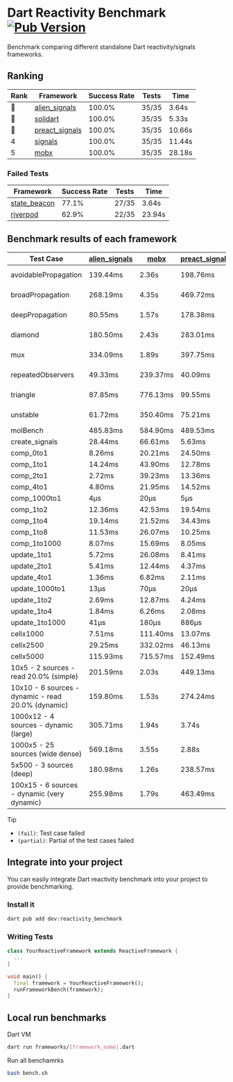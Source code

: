 # Dart Reactivity Benchmark [![Pub Version](https://img.shields.io/pub/v/reactivity_benchmark)](https://pub.dev/packages/reactivity_benchmark)

Benchmark comparing different standalone Dart reactivity/signals frameworks.

## Ranking

<!-- ranking start -->
| Rank | Framework | Success Rate | Tests | Time |
|------|-----------|--------------|-------|------|
| 🥇 | [alien_signals](https://github.com/medz/alien-signals-dart) | 100.0% | 35/35 | 3.64s |
| 🥈 | [solidart](https://github.com/nank1ro/solidart) | 100.0% | 35/35 | 5.33s |
| 🥉 | [preact_signals](https://pub.dev/packages/preact_signals) | 100.0% | 35/35 | 10.66s |
| 4 | [signals](https://github.com/rodydavis/signals.dart) | 100.0% | 35/35 | 11.44s |
| 5 | [mobx](https://github.com/mobxjs/mobx.dart) | 100.0% | 35/35 | 28.18s |

<!-- ranking end -->

### **Failed Tests**

<!-- fail start -->
| Framework | Success Rate | Tests | Time |
|-----------|--------------|-------|------|
| [state_beacon](https://github.com/jinyus/dart_beacon) | 77.1% | 27/35 | 3.64s |
| [riverpod](https://github.com/rrousselGit/riverpod) | 62.9% | 22/35 | 23.94s |

<!-- fail end -->

## Benchmark results of each framework

<!-- test-case start -->
| Test Case | [alien_signals](https://github.com/medz/alien-signals-dart) | [mobx](https://github.com/mobxjs/mobx.dart) | [preact_signals](https://pub.dev/packages/preact_signals) | [riverpod](https://github.com/rrousselGit/riverpod) | [signals](https://github.com/rodydavis/signals.dart) | [solidart](https://github.com/nank1ro/solidart) | [state_beacon](https://github.com/jinyus/dart_beacon) |
|---|---|---|---|---|---|---|---|
| avoidablePropagation | 139.44ms | 2.36s | 198.76ms | 1.44s | 211.97ms | 243.70ms | 176.63ms (fail) |
| broadPropagation | 268.19ms | 4.35s | 469.72ms | 83.68ms (fail) | 456.19ms | 444.03ms | 6.28ms (fail) |
| deepPropagation | 80.55ms | 1.57s | 178.38ms | 1.98s (fail) | 178.93ms | 131.84ms | 140.60ms (fail) |
| diamond | 180.50ms | 2.43s | 283.01ms | 2.70s (fail) | 285.77ms | 308.30ms | 186.14ms (fail) |
| mux | 334.09ms | 1.89s | 397.75ms | 575.08ms (fail) | 418.58ms | 403.97ms | 196.68ms (fail) |
| repeatedObservers | 49.33ms | 239.37ms | 40.09ms | 398.18ms (fail) | 46.35ms | 87.40ms | 54.06ms (fail) |
| triangle | 87.85ms | 776.13ms | 99.55ms | 935.17ms (fail) | 105.04ms | 93.43ms | 78.66ms (fail) |
| unstable | 61.72ms | 350.40ms | 75.21ms | 636.61ms (fail) | 75.27ms | 101.58ms | 340.07ms (fail) |
| molBench | 485.83ms | 584.90ms | 489.53ms | 12.06ms | 487.71ms | 496.04ms | 1.22ms |
| create_signals | 28.44ms | 66.61ms | 5.63ms | 25.82ms | 29.05ms | 57.38ms | 70.57ms |
| comp_0to1 | 8.26ms | 20.21ms | 24.50ms | 15.04ms | 12.99ms | 24.28ms | 60.10ms |
| comp_1to1 | 14.24ms | 43.90ms | 12.78ms | 26.57ms | 24.17ms | 44.23ms | 62.41ms |
| comp_2to1 | 2.72ms | 39.23ms | 13.36ms | 28.82ms | 12.45ms | 39.50ms | 42.12ms |
| comp_4to1 | 4.80ms | 21.95ms | 14.52ms | 3.30ms | 4.99ms | 38.69ms | 18.52ms |
| comp_1000to1 | 4μs | 20μs | 5μs | 4μs | 6μs | 20μs | 47μs |
| comp_1to2 | 12.36ms | 42.53ms | 19.54ms | 12.12ms | 13.62ms | 37.32ms | 52.47ms |
| comp_1to4 | 19.14ms | 21.52ms | 34.43ms | 27.98ms | 14.36ms | 35.16ms | 53.38ms |
| comp_1to8 | 11.53ms | 26.07ms | 10.25ms | 5.58ms | 9.46ms | 24.62ms | 49.70ms |
| comp_1to1000 | 8.07ms | 15.69ms | 8.05ms | 4.69ms | 4.83ms | 14.30ms | 45.15ms |
| update_1to1 | 5.72ms | 26.08ms | 8.41ms | 83.30ms | 9.95ms | 14.66ms | 6.03ms |
| update_2to1 | 5.41ms | 12.44ms | 4.37ms | 43.30ms | 4.53ms | 7.23ms | 3.12ms |
| update_4to1 | 1.36ms | 6.82ms | 2.11ms | 20.38ms | 2.51ms | 3.67ms | 1.53ms |
| update_1000to1 | 13μs | 70μs | 20μs | 177μs | 25μs | 36μs | 15μs |
| update_1to2 | 2.69ms | 12.87ms | 4.24ms | 43.02ms | 4.51ms | 7.42ms | 3.02ms |
| update_1to4 | 1.84ms | 6.26ms | 2.08ms | 20.81ms | 2.48ms | 3.77ms | 1.53ms |
| update_1to1000 | 41μs | 180μs | 886μs | 123μs | 45μs | 269μs | 451μs |
| cellx1000 | 7.51ms | 111.40ms | 13.07ms | N/A | 12.82ms | 13.64ms | 9.02ms |
| cellx2500 | 29.25ms | 332.02ms | 46.13ms | N/A | 53.48ms | 53.83ms | 55.86ms |
| cellx5000 | 115.93ms | 715.57ms | 152.49ms | N/A | 131.02ms | 176.07ms | 115.14ms |
| 10x5 - 2 sources - read 20.0% (simple) | 201.59ms | 2.03s | 449.13ms | 2.20s | 516.48ms | 311.82ms | 255.06ms |
| 10x10 - 6 sources - dynamic - read 20.0% (dynamic) | 159.80ms | 1.53s | 274.24ms | 1.52s (partial) | 286.91ms | 219.12ms | 195.96ms |
| 1000x12 - 4 sources - dynamic (large) | 305.71ms | 1.94s | 3.74s | 2.52s (partial) | 3.79s | 463.22ms | 365.75ms |
| 1000x5 - 25 sources (wide dense) | 569.18ms | 3.55s | 2.88s | 4.86s | 3.52s | 844.99ms | 517.75ms |
| 5x500 - 3 sources (deep) | 180.98ms | 1.26s | 238.57ms | 1.82s | 226.62ms | 234.72ms | 209.65ms |
| 100x15 - 6 sources - dynamic (very dynamic) | 255.98ms | 1.79s | 463.49ms | 1.90s (partial) | 485.29ms | 345.60ms | 265.73ms |

<!-- test-case end -->

> [!TIP]
> - `(fail)`: Test case failed
> - `(partial)`: Partial of the test cases failed

## Integrate into your project

You can easily integrate Dart reactivity benchmark into your project to provide benchmarking.

### Install it

```bash
dart pub add dev:reactivity_benchmark
```

### Writing Tests

```dart
class YourReactiveFramework extends ReactiveFramework {
  ...
}

void main() {
  final framework = YourReactiveFramework();
  runFrameworkBench(framework);
}
```

## Local run benchmarks

Dart VM
```bash
dart run frameworks/[framework_name].dart
```

Run all benchamrks
```bash
bash bench.sh
```
